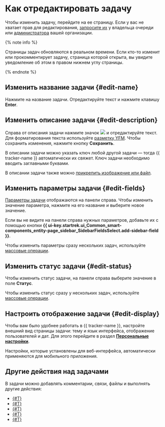 # Как отредактировать задачу

Чтобы изменить задачу, перейдите на ее страницу. Если у вас не хватает прав для редактирования, [запросите их](../faq.md#section_xgr_zng_4bb) у владельца очереди  или [администратора](../role-model.md) вашей организации.

{% note info %}

Страницы задач обновляются в реальном времени. Если кто-то изменит или прокомментирует задачу, страница которой открыта, вы увидите уведомление об этом в правом нижнем углу страницы.

{% endnote %}

## Изменить название задачи {#edit-name}

Нажмите на название задачи. Отредактируйте текст и нажмите клавишу **Enter**.

## Изменить описание задачи {#edit-description}

Справа от описания задачи нажмите значок ![](../../_assets/tracker/svg/icon-edit.svg) и отредактируйте текст. Для форматирования текста используйте [разметку YFM](markup.md). Чтобы сохранить изменения, нажмите кнопку **Сохранить**.


В описании задачи можно указать ключ любой другой задачи — тогда {{ tracker-name }} автоматически их свяжет. Ключ задачи необходимо вводить заглавными буквами.


В описании задачи также можно [прикрепить изображение или файл](attach-file.md).

## Изменить параметры задачи {#edit-fields}

[Параметры задачи](create-param.md##default-fields) отображаются на панели справа. Чтобы изменить значение параметра, нажмите на его название и выберите новое значение.

Если вы не видите на панели справа нужных параметров, добавьте их с помощью кнопки **{{ ui-key.startrek.ui_Common_smart-components_entity-page_sidebar_SidebarFieldsSelect.add-sidebar-field }}**.

Чтобы изменить параметры сразу нескольких задач, используйте [массовые операции](../manager/bulk-change.md#change-parameters).

## Изменить статус задачи {#edit-status}

Чтобы изменить статус задачи, на панели справа выберите значение в поле **Статус**.

Чтобы изменить статус сразу у нескольких задач, используйте [массовые операции](../manager/bulk-change.md#change-status). 

## Настроить отображение задачи {#edit-display}

Чтобы вам было удобнее работать в {{ tracker-name }}, настройте внешний вид страницы задачи: тему и язык интерфейса, отображение пользователей и дат. Для этого перейдите в раздел [**Персональные настройки**](personal.md). 

Настройки, которые установлены для веб-интерфейса, автоматически применяются для мобильного приложения.

## Другие действия над задачами

В задачи можно добавлять комментарии, связи, файлы и выполнять другие действия:

* [{#T}](comments.md)
* [{#T}](checklist.md)
* [{#T}](ticket-links.md)
* [{#T}](attach-file.md)
* [{#T}](move-ticket.md)
